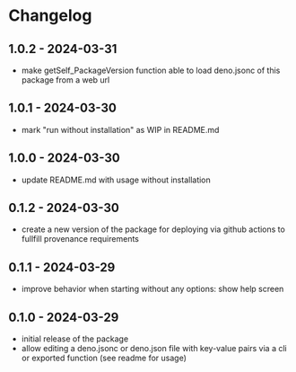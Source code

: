 # Changelog

## 1.0.2 - 2024-03-31

- make getSelf_PackageVersion function able to load deno.jsonc of this package from a web url

## 1.0.1 - 2024-03-30

- mark "run without installation" as WIP in README.md

## 1.0.0 - 2024-03-30

- update README.md with usage without installation

## 0.1.2 - 2024-03-30

- create a new version of the package for deploying via github actions to fullfill provenance requirements

## 0.1.1 - 2024-03-29

- improve behavior when starting without any options: show help screen

## 0.1.0 - 2024-03-29

- initial release of the package
- allow editing a deno.jsonc or deno.json file with key-value pairs via a cli or exported function (see readme for usage)
